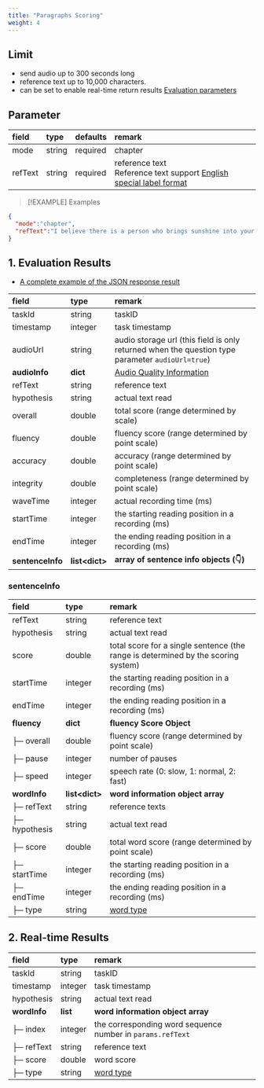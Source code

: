 ```yaml
---
title: "Paragraphs Scoring"
weight: 4
---
```


## Limit

- send audio up to 300 seconds long 
- reference text up to 10,000 characters.
- can be set to enable real-time return results [Evaluation parameters](mode/common.md)

## Parameter

| **field** | **type** | **defaults** | **remark**                                                                                         |
|:----------|:---------|:-------------|:---------------------------------------------------------------------------------------------------|
| mode      | string   | required     | chapter                                                                                            |
| refText   | string   | required     | reference text <br />Reference text support [English special label format](datadict/annotation-en) |

> [!EXAMPLE] Examples
>
> 

```json
{
  "mode":"chapter",
  "refText":"I believe there is a person who brings sunshine into your life. That person may have enough to spread around."
}
```

## 1. Evaluation Results

- [A complete example of the JSON response result](mode/en-basic/chapter-result)

| **field**        | **type**         | **remark**                                                                                       |
|:-----------------|:-----------------|:-------------------------------------------------------------------------------------------------|
| taskId           | string           | taskID                                                                                           |
| timestamp        | integer          | task timestamp                                                                                   |
| audioUrl         | string           | audio storage url (this field is only returned when the question type parameter `audioUrl=true`) |
| **audioInfo**    | **dict**         | [Audio Quality Information](mode/common)                                                         |
| refText          | string           | reference text                                                                                   |
| hypothesis       | string           | actual text read                                                                                 |
| overall          | double           | total score (range determined by scale)                                                          |
| fluency          | double           | fluency score (range determined by point scale)                                                  |
| accuracy         | double           | accuracy (range determined by point scale)                                                       |
| integrity        | double           | completeness (range determined by point scale)                                                   |
| waveTime         | integer          | actual recording time (ms)                                                                       |
| startTime        | integer          | the starting reading position in a recording (ms)                                                |
| endTime          | integer          | the ending reading position in a recording (ms)                                                  |
| **sentenceInfo** | **list\<dict\>** | **array of sentence info objects (👇)**                                                          |

### sentenceInfo

| **field**      | **type**          | **remark**                                                                        |
|:---------------|:------------------|:----------------------------------------------------------------------------------|
| refText        | string            | reference text                                                                    |
| hypothesis     | string            | actual text read                                                                  |
| score          | double            | total score for a single sentence (the range is determined by the scoring system) |
| startTime      | integer           | the starting reading position in a recording (ms)                                 |
| endTime        | integer           | the ending reading position in a recording (ms)                                   |
| **fluency**    | **dict**          | **fluency Score Object**                                                          |
| ├─ overall     | double            | fluency score (range determined by point scale)                                   |
| ├─ pause       | integer           | number of pauses                                                                  |
| ├─ speed       | integer           | speech rate (0: slow, 1: normal, 2: fast)                                         |
| **wordInfo**   | **list\<dict\>**  | **word information object array**                                                 |
| ├─ refText     | string            | reference texts                                                                   |
| ├─ hypothesis  | string            | actual text read                                                                  |
| ├─ score       | double            | total word score (range determined by point scale)                                |
| ├─ startTime   | integer           | the starting reading position in a recording (ms)                                 |
| ├─ endTime     | integer           | the ending reading position in a recording (ms)                                   |
| ├─ type        | string            | [word type](datadict/other)                                                       |

## 2. Real-time Results

| **field**     | **type**  | **remark**                                                  |
|:--------------|:----------|:------------------------------------------------------------|
| taskId        | string    | taskID                                                      |
| timestamp     | integer   | task timestamp                                              |
| hypothesis    | string    | actual text read                                            |
| **wordInfo**  | **list**  | **word information object array**                           |
| ├─ index      | integer   | the corresponding word sequence number in `params.refText`  |
| ├─ refText    | string    | reference text                                              |
| ├─ score      | double    | word score                                                  |
| ├─ type       | string    | [word type](datadict/other)                                 |